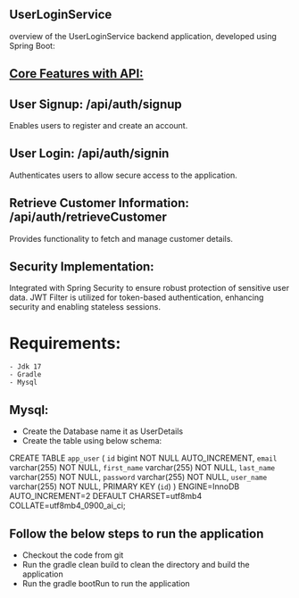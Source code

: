 ## UserLoginService

overview of the UserLoginService backend application, developed using Spring Boot:

## <u> Core Features with API: </u>

## User Signup:     /api/auth/signup 
Enables users to register and create an account.
## User Login:    /api/auth/signin
Authenticates users to allow secure access to the application.
## Retrieve Customer Information:  /api/auth/retrieveCustomer
Provides functionality to fetch and manage customer details.

## Security Implementation:

Integrated with Spring Security to ensure robust protection of sensitive user data.
JWT Filter is utilized for token-based authentication, enhancing security and enabling stateless sessions.


# Requirements:
   
    - Jdk 17 
    - Gradle
    - Mysql

## Mysql:
   
   - Create the Database name it as UserDetails
   - Create the table using below schema:

CREATE TABLE `app_user` (
`id` bigint NOT NULL AUTO_INCREMENT,
`email` varchar(255) NOT NULL,
`first_name` varchar(255) NOT NULL,
`last_name` varchar(255) NOT NULL,
`password` varchar(255) NOT NULL,
`user_name` varchar(255) NOT NULL,
PRIMARY KEY (`id`)
) ENGINE=InnoDB AUTO_INCREMENT=2 DEFAULT CHARSET=utf8mb4 COLLATE=utf8mb4_0900_ai_ci;


## Follow the below steps to run the application

   - Checkout the code from git
   - Run the gradle clean build to clean  the directory and build the application
   - Run the gradle bootRun to run the application 



   
      

     